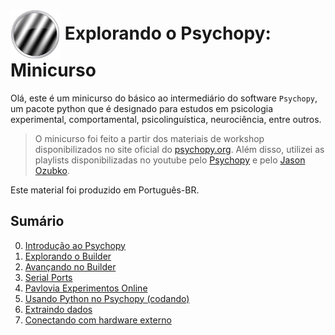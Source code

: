 # <img src="meta-data/psychopyLogoType_h480.png" alt="PsychoPy Logo" height=80 align="center"> Explorando o Psychopy: Minicurso

Olá, este é um minicurso do básico ao intermediário do software `Psychopy`, um pacote python que é designado para estudos em psicologia experimental, comportamental, psicolinguística, neurociência, entre outros.

> O minicurso foi feito a partir dos materiais de workshop disponibilizados no site oficial do [psychopy.org](https://www.psychopy.org/). Além disso, utilizei as playlists disponibilizadas no youtube pelo [Psychopy](https://www.youtube.com/@PsychoPy_official) e pelo [Jason Ozubko](https://www.youtube.com/@JasonOzubko). 

Este material foi produzido em Português-BR.

## Sumário
0. [Introdução ao Psychopy](0.Psychopy-comeceaqui/readme.md) 
1. [Explorando o Builder](1.ExplorandoBuilder/)
2. [Avançando no Builder](2.AvancandoNoBuilder/)
3. [Serial Ports](3.ExtraSerialPorts/)
4. [Pavlovia Experimentos Online](4.PavloviaExperimentosOnline/)
5. [Usando Python no Psychopy (codando)](5.UsandoPythonNoPsychopy/)
6. [Extraindo dados](6.ExtraindoDados/)
7. [Conectando com hardware externo](7.ConexaoComHardwareExterno/)